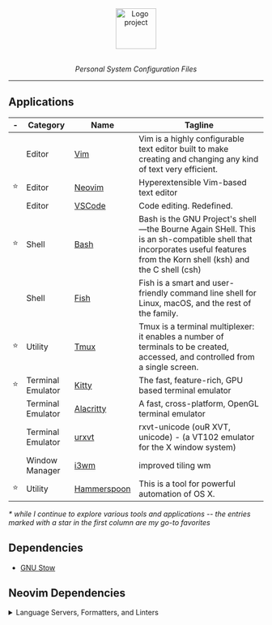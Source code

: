 <div align="center">
    <img src="https://user-images.githubusercontent.com/5807118/173071635-c3f78d9a-0927-4b25-9e22-3978c00f9845.svg" alt="Logo project" height="80" />
    <br>
    <br>
    <p>
        <i>Personal System Configuration Files</i>
    </p>
</div>

---

## Applications

| -   | Category          | Name                                                | Tagline                                                                                                                                                                  |
| --- | ----------------- | --------------------------------------------------- | ------------------------------------------------------------------------------------------------------------------------------------------------------------------------ |
|     | Editor            | [Vim](https://www.vim.org)                          | Vim is a highly configurable text editor built to make creating and changing any kind of text very efficient.                                                            |
| ⭐  | Editor            | [Neovim](https://neovim.io)                         | Hyperextensible Vim-based text editor                                                                                                                                    |
|     | Editor            | [VSCode](https://code.visualstudio.com)             | Code editing. Redefined.                                                                                                                                                 |
| ⭐  | Shell             | [Bash](https://www.gnu.org/software/bash/)          | Bash is the GNU Project's shell—the Bourne Again SHell. This is an sh-compatible shell that incorporates useful features from the Korn shell (ksh) and the C shell (csh) |
|     | Shell             | [Fish](https://fishshell.com)                       | Fish is a smart and user-friendly command line shell for Linux, macOS, and the rest of the family.                                                                       |
| ⭐  | Utility           | [Tmux](https://github.com/tmux/tmux)                | Tmux is a terminal multiplexer: it enables a number of terminals to be created, accessed, and controlled from a single screen.                                           |
| ⭐  | Terminal Emulator | [Kitty](https://sw.kovidgoyal.net/kitty/)           | The fast, feature-rich, GPU based terminal emulator                                                                                                                      |
|     | Terminal Emulator | [Alacritty](https://github.com/alacritty/alacritty) | A fast, cross-platform, OpenGL terminal emulator                                                                                                                         |
|     | Terminal Emulator | [urxvt](https://linux.die.net/man/1/urxvt)          | rxvt-unicode (ouR XVT, unicode) - (a VT102 emulator for the X window system)                                                                                             |
|     | Window Manager    | [i3wm](https://i3wm.org)                            | improved tiling wm                                                                                                                                                       |
| ⭐  | Utility           | [Hammerspoon](https://www.hammerspoon.org)          | This is a tool for powerful automation of OS X.                                                                                                                          |

_\* while I continue to explore various tools and applications -- the entries
marked with a star in the first column are my go-to favorites_

## Dependencies

- [GNU Stow](https://www.gnu.org/software/stow/)

## Neovim Dependencies

<details>
<summary>Language Servers, Formatters, and Linters</summary>

## Language Servers

https://github.com/neovim/nvim-lspconfig/blob/master/doc/server_configurations.md

| Language                | Reference                                                                                       | Language Server | Installation Command                                 |
|-------------------------|-------------------------------------------------------------------------------------------------|-----------------|------------------------------------------------------|
| Bash                    | https://github.com/neovim/nvim-lspconfig/blob/master/doc/server_configurations.md#bashls        | bashls          | npm i -g bash-language-server                        |
| Javascript / Typescript | https://github.com/neovim/nvim-lspconfig/blob/master/doc/server_configurations.md#eslint        | eslint          | npm i -g vscode-langservers-extracted                |
| HTML                    | https://github.com/neovim/nvim-lspconfig/blob/master/doc/server_configurations.md#html          | html            | npm i -g vscode-langservers-extracted                |
| JSON                    | https://github.com/neovim/nvim-lspconfig/blob/master/doc/server_configurations.md#jsonls        | jsonls          | npm i -g vscode-langservers-extracted                |
| Python                  | https://github.com/neovim/nvim-lspconfig/blob/master/doc/server_configurations.md#pyright       | pyright         | brew install pyright                                 |
| Rust                    | https://github.com/neovim/nvim-lspconfig/blob/master/doc/server_configurations.md#rust_analyzer | rust_analyzer   | brew install rust-analyzer                           |
| Lua                     | https://github.com/neovim/nvim-lspconfig/blob/master/doc/server_configurations.md#sumneko_lua   | sumneko_lua     | brew install lua-language-server                     |
| TailwindCSS             | https://github.com/neovim/nvim-lspconfig/blob/master/doc/server_configurations.md#tailwindcss   | tailwindcss     | npm install -g @tailwindcss/language-server          |
| Typescript              | https://github.com/neovim/nvim-lspconfig/blob/master/doc/server_configurations.md#tsserver      | tsserver        | npm install -g typescript typescript-language-server |
| Vue                     | https://github.com/neovim/nvim-lspconfig/blob/master/doc/server_configurations.md#vuels         | vuels           | npm install -g vls                                   |

## Formatters / Linters

Dependencies used for code formatting, linting, and diagnostics by the `null-ls` plugin.

https://github.com/jose-elias-alvarez/null-ls.nvim/blob/main/doc/BUILTINS.md

| Reference                                                                                           | Installation Command                          |
|-----------------------------------------------------------------------------------------------------|-----------------------------------------------|
| https://github.com/jose-elias-alvarez/null-ls.nvim/blob/main/doc/BUILTINS.md#shellcheck             | brew install shellcheck                       |
| https://github.com/jose-elias-alvarez/null-ls.nvim/blob/main/doc/BUILTINS.md#spell                  | -                                             |
| https://github.com/jose-elias-alvarez/null-ls.nvim/blob/main/doc/BUILTINS.md#pylint                 | python3 -m pip install pylint                 |
| https://github.com/jose-elias-alvarez/null-ls.nvim/blob/main/doc/BUILTINS.md#flake8                 | python3 -m pip install flake8                 |
| https://github.com/jose-elias-alvarez/null-ls.nvim/blob/main/doc/BUILTINS.md#pydocstyle             | python3 -m pip install pydocstyle             |
| https://github.com/jose-elias-alvarez/null-ls.nvim/blob/main/doc/BUILTINS.md#autopep8               | python3 -m pip install autopep8               |
| https://github.com/jose-elias-alvarez/null-ls.nvim/blob/main/doc/BUILTINS.md#prettier               | npm install -g prettier                       |
| https://github.com/jose-elias-alvarez/null-ls.nvim/blob/main/doc/BUILTINS.md#reorder_python_imports | python3 -m pip install reorder-python-imports |
| https://github.com/jose-elias-alvarez/null-ls.nvim/blob/main/doc/BUILTINS.md#shfmt                  | -                                             |
| https://github.com/jose-elias-alvarez/null-ls.nvim/blob/main/doc/BUILTINS.md#sqlfluff-1             | python3 -m pip install sqlfluff               |
| https://github.com/jose-elias-alvarez/null-ls.nvim/blob/main/doc/BUILTINS.md#stylua                 | brew install stylua                           |

</details>
